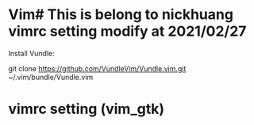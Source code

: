 # Vim# This is belong to nickhuang vimrc setting modify at 2021/02/27 #

Install Vundle: 

git clone https://github.com/VundleVim/Vundle.vim.git ~/.vim/bundle/Vundle.vim





# vimrc setting (vim_gtk)
